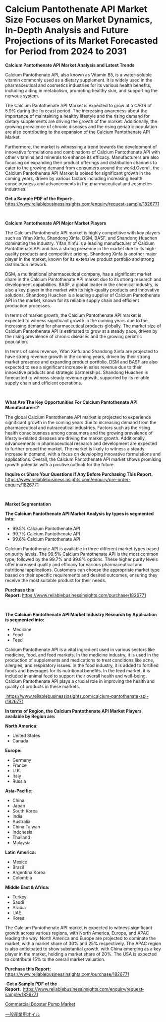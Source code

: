 <p><h1>Calcium Pantothenate API Market Size Focuses on Market Dynamics, In-Depth Analysis and Future Projections of its Market Forecasted for Period from 2024 to 2031</h1></p><p><strong>Calcium Pantothenate API Market Analysis and Latest Trends</strong></p>
<p><p>Calcium Pantothenate API, also known as Vitamin B5, is a water-soluble vitamin commonly used as a dietary supplement. It is widely used in the pharmaceutical and cosmetics industries for its various health benefits, including aiding in metabolism, promoting healthy skin, and supporting the nervous system.</p><p>The Calcium Pantothenate API Market is expected to grow at a CAGR of 5.9% during the forecast period. The increasing awareness about the importance of maintaining a healthy lifestyle and the rising demand for dietary supplements are driving the growth of the market. Additionally, the growing prevalence of chronic diseases and the rising geriatric population are also contributing to the expansion of the Calcium Pantothenate API Market.</p><p>Furthermore, the market is witnessing a trend towards the development of innovative formulations and combinations of Calcium Pantothenate API with other vitamins and minerals to enhance its efficacy. Manufacturers are also focusing on expanding their product offerings and distribution channels to cater to the growing demand from consumers around the world.Overall, the Calcium Pantothenate API Market is poised for significant growth in the coming years, driven by various factors including increasing health consciousness and advancements in the pharmaceutical and cosmetics industries.</p></p>
<p><strong>Get a Sample PDF of the Report:&nbsp;</strong> <a href="https://www.reliablebusinessinsights.com/enquiry/request-sample/1826771">https://www.reliablebusinessinsights.com/enquiry/request-sample/1826771</a></p>
<p>&nbsp;</p>
<p><strong>Calcium Pantothenate API Major Market Players</strong></p>
<p><p>The Calcium Pantothenate API market is highly competitive with key players such as Yifan Xinfu, Shandong Xinfa, DSM, BASF, and Shandong Huachen dominating the industry. Yifan Xinfu is a leading manufacturer of Calcium Pantothenate API and has a strong presence in the market due to its high-quality products and competitive pricing. Shandong Xinfa is another major player in the market, known for its extensive product portfolio and strong distribution network.</p><p>DSM, a multinational pharmaceutical company, has a significant market share in the Calcium Pantothenate API market due to its strong research and development capabilities. BASF, a global leader in the chemical industry, is also a key player in the market with its high-quality products and innovative solutions. Shandong Huachen is a leading supplier of Calcium Pantothenate API in the market, known for its reliable supply chain and efficient production processes.</p><p>In terms of market growth, the Calcium Pantothenate API market is expected to witness significant growth in the coming years due to the increasing demand for pharmaceutical products globally. The market size of Calcium Pantothenate API is estimated to grow at a steady pace, driven by the rising prevalence of chronic diseases and the growing geriatric population.</p><p>In terms of sales revenue, Yifan Xinfu and Shandong Xinfa are projected to have strong revenue growth in the coming years, driven by their strong market presence and expanding product portfolio. DSM and BASF are also expected to see a significant increase in sales revenue due to their innovative products and strategic partnerships. Shandong Huachen is forecasted to witness steady revenue growth, supported by its reliable supply chain and efficient operations.</p></p>
<p>&nbsp;</p>
<p><strong>What Are The Key Opportunities For Calcium Pantothenate API Manufacturers?</strong></p>
<p><p>The global Calcium Pantothenate API market is projected to experience significant growth in the coming years due to increasing demand from the pharmaceutical and nutraceutical industries. Factors such as the rising health consciousness among consumers and the growing prevalence of lifestyle-related diseases are driving the market growth. Additionally, advancements in pharmaceutical research and development are expected to further propel the market. The market is likely to witness a steady increase in demand, with a focus on developing innovative formulations and applications. Overall, the Calcium Pantothenate API market shows promising growth potential with a positive outlook for the future.</p></p>
<p><strong>Inquire or Share Your Questions If Any Before Purchasing This Report:</strong> <a href="https://www.reliablebusinessinsights.com/enquiry/pre-order-enquiry/1826771">https://www.reliablebusinessinsights.com/enquiry/pre-order-enquiry/1826771</a></p>
<p>&nbsp;</p>
<p><strong>Market Segmentation</strong></p>
<p><strong>The Calcium Pantothenate API Market Analysis by types is segmented into:</strong></p>
<p><ul><li>99.5% Calcium Pantothenate API</li><li>99.7% Calcium Pantothenate API</li><li>99.8% Calcium Pantothenate API</li></ul></p>
<p><p>Calcium Pantothenate API is available in three different market types based on purity levels. The 99.5% Calcium Pantothenate API is the most common type, followed by the 99.7% and 99.8% options. These higher purity levels offer increased quality and efficacy for various pharmaceutical and nutritional applications. Customers can choose the appropriate market type based on their specific requirements and desired outcomes, ensuring they receive the most suitable product for their needs.</p></p>
<p><strong>Purchase this Report:&nbsp;</strong><a href="https://www.reliablebusinessinsights.com/purchase/1826771">https://www.reliablebusinessinsights.com/purchase/1826771</a></p>
<p>&nbsp;</p>
<p><strong>The Calcium Pantothenate API Market Industry Research by Application is segmented into:</strong></p>
<p><ul><li>Medicine</li><li>Food</li><li>Feed</li></ul></p>
<p><p>Calcium Pantothenate API is a vital ingredient used in various sectors like medicine, food, and feed markets. In the medicine industry, it is used in the production of supplements and medications to treat conditions like acne, allergies, and respiratory issues. In the food industry, it is added to fortified foods and beverages for its nutritional benefits. In the feed market, it is included in animal feed to support their overall health and well-being. Calcium Pantothenate API plays a crucial role in improving the health and quality of products in these markets.</p></p>
<p><a href="https://www.reliablebusinessinsights.com/calcium-pantothenate-api-r1826771">&nbsp;https://www.reliablebusinessinsights.com/calcium-pantothenate-api-r1826771</a></p>
<p><strong>In terms of Region, the Calcium Pantothenate API Market Players available by Region are:</strong></p>
<p>
    <p> <strong> North America: </strong>
        <ul>
            <li>United States</li>
            <li>Canada</li>
        </ul>
        </p> 
    <p> <strong> Europe: </strong>
        <ul>
            <li>Germany</li>
            <li>France</li>
            <li>U.K.</li>
            <li>Italy</li>
            <li>Russia</li>
        </ul>
        </p> 
    <p> <strong> Asia-Pacific: </strong>
        <ul>
            <li>China</li>
            <li>Japan</li>
            <li>South Korea</li>
            <li>India</li>
            <li>Australia</li>
            <li>China Taiwan</li>
            <li>Indonesia</li>
            <li>Thailand</li>
            <li>Malaysia</li>
        </ul>
        </p> 
    <p> <strong> Latin America: </strong>
        <ul>
            <li>Mexico</li>
            <li>Brazil</li>
            <li>Argentina Korea</li>
            <li>Colombia</li>
        </ul>
        </p> 
    <p> <strong> Middle East & Africa: </strong>
        <ul>
            <li>Turkey</li>
            <li>Saudi</li>
            <li>Arabia</li>
            <li>UAE</li>
            <li>Korea</li>
        </ul>
    </p>
    </p>
<p><p>The Calcium Pantothenate API market is expected to witness significant growth across various regions, with North America, Europe, and APAC leading the way. North America and Europe are projected to dominate the market, with a market share of 30% and 25% respectively. The APAC region is also anticipated to show substantial growth, with China emerging as a key player in the market, holding a market share of 20%. The USA is expected to contribute 15% to the overall market valuation.</p></p>
<p><strong>Purchase this Report: </strong><a href="https://www.reliablebusinessinsights.com/purchase/1826771">https://www.reliablebusinessinsights.com/purchase/1826771</a></p>
<p>&nbsp;<strong>Get a Sample PDF of the Report:&nbsp;&nbsp;</strong><a href="https://www.reliablebusinessinsights.com/enquiry/request-sample/1826771">https://www.reliablebusinessinsights.com/enquiry/request-sample/1826771</a></p>
<p><strong></strong></p>
<p><p><a href="https://github.com/Whitneyboyettebo9kiw7yr13/Market-Research-Report-List-3/blob/main/commercial-booster-pump-market.md">Commercial Booster Pump Market</a></p><p><a href="https://github.com/TerrellConn/Market-Research-Report-List-2/blob/main/7520553179164.md">一般産業用オイル</a></p></p>